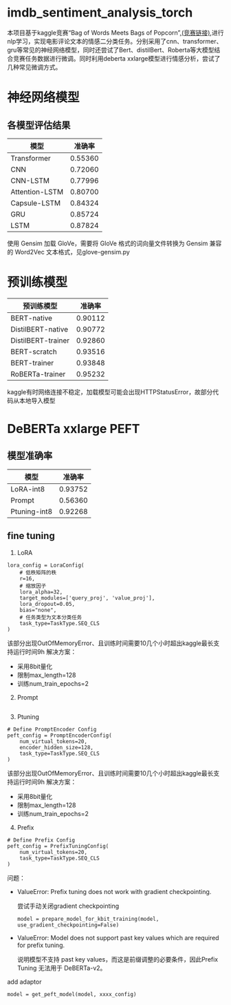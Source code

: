# imdb_sentiment_analysis_torch
本项目基于kaggle竞赛“Bag of Words Meets Bags of Popcorn”,[(竞赛链接)](https://www.kaggle.com/competitions/word2vec-nlp-tutorial/overview),进行nlp学习，实现电影评论文本的情感二分类任务。分别采用了cnn、transformer、gru等常见的神经网络模型，同时还尝试了Bert、distilBert、Roberta等大模型结合竞赛任务数据进行微调。同时利用deberta xxlarge模型进行情感分析，尝试了几种常见微调方式。
# 神经网络模型
## 各模型评估结果
|模型|准确率|
|---|---|
|Transformer|0.55360|
|CNN|0.72060|
|CNN-LSTM|0.77996|
|Attention-LSTM|0.80700|
|Capsule-LSTM|0.84324|
|GRU|0.85724|
|LSTM|0.87824|

使用 Gensim 加载 GloVe，需要将 GloVe 格式的词向量文件转换为 Gensim 兼容的 Word2Vec 文本格式，见glove-gensim.py

# 预训练模型
|预训练模型|准确率|
|---|---|
|BERT-native|0.90112|
|DistilBERT-native|0.90772|
|DistilBERT-trainer|0.92860|
|BERT-scratch|0.93516|
|BERT-trainer|0.93848|
|RoBERTa-trainer|0.95232|

kaggle有时网络连接不稳定，加载模型可能会出现HTTPStatusError，故部分代码从本地导入模型

# DeBERTa xxlarge PEFT
## 模型准确率
|模型|准确率|
|---|---|
|LoRA-int8|0.93752|
|Prompt|0.56360|
|Ptuning-int8|0.92268|
## fine tuning
1. LoRA
```
lora_config = LoraConfig(
    # 低秩矩阵的秩
    r=16,
    # 缩放因子
    lora_alpha=32,
    target_modules=['query_proj', 'value_proj'],
    lora_dropout=0.05,
    bias="none",
    # 任务类型为文本分类任务
    task_type=TaskType.SEQ_CLS
)
```
该部分出现OutOfMemoryError、且训练时间需要10几个小时超出kaggle最长支持运行时间9h
解决方案：
- 采用8bit量化
- 限制max_length=128
- 训练num_train_epochs=2
2. Prompt
```

```
3. Ptuning
```
# Define PromptEncoder Config
peft_config = PromptEncoderConfig(
    num_virtual_tokens=20,
    encoder_hidden_size=128,
    task_type=TaskType.SEQ_CLS
)
```
该部分出现OutOfMemoryError、且训练时间需要10几个小时超出kaggle最长支持运行时间9h
解决方案：
- 采用8bit量化
- 限制max_length=128
- 训练num_train_epochs=2

4. Prefix
```
# Define Prefix Config
peft_config = PrefixTuningConfig(
    num_virtual_tokens=20,
    task_type=TaskType.SEQ_CLS
)
```
问题：
- ValueError: Prefix tuning does not work with gradient checkpointing.

  尝试手动关闭gradient checkpointing
  ```
  model = prepare_model_for_kbit_training(model, use_gradient_checkpointing=False)
  ```
  
- ValueError: Model does not support past key values which are required for prefix tuning.

  说明模型不支持​​ past key values​​，而这是前缀调整的必要条件，因此Prefix Tuning 无法用于 DeBERTa-v2。

add adaptor
```
model = get_peft_model(model, xxxx_config)
```
